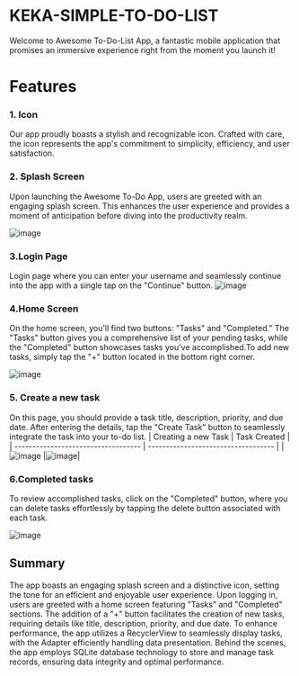 # KEKA-SIMPLE-TO-DO-LIST
Welcome to Awesome To-Do-List App, a fantastic mobile application that promises an immersive experience right from the moment you launch it! 
# Features
### 1. Icon
Our app proudly boasts a stylish and recognizable icon. Crafted with care, the icon represents the app's commitment to simplicity, efficiency, and user satisfaction.
### 2. Splash Screen
Upon launching the Awesome To-Do App, users are greeted with an engaging splash screen. This enhances the user experience and provides a moment of anticipation before diving into the productivity realm.

![image](https://github.com/sravs1407/Keka-To-Do-Application/assets/95563750/c4ff514b-62b2-42d3-bb65-5d779ea32c12)
### 3.Login Page
Login page where you can enter your username and seamlessly continue into the app with a single tap on the "Continue" button. 
![image](https://github.com/sravs1407/Keka-To-Do-Application/assets/95563750/8080d3d0-046e-4d68-b092-d9413f4457ff)

### 4.Home Screen
On the home screen, you'll find two buttons: "Tasks" and "Completed." The "Tasks" button gives you a comprehensive list of your pending tasks, while the "Completed" button showcases tasks you've accomplished.To add new tasks, simply tap the "+" button located in the bottom right corner. 


![image](https://github.com/sravs1407/Keka-To-Do-Application/assets/95563750/cb4d086f-c3c5-4ba8-9945-c8eb6c1821c5)

### 5. Create a new task
On this page, you should provide a task title, description, priority, and due date. After entering the details, tap the "Create Task" button to seamlessly integrate the task into your to-do list.
| Creating a new Task                           | Task Created                       |
| ----------------------------------- | ----------------------------------- |
| ![image](https://github.com/sravs1407/Keka-To-Do-Application/assets/95563750/534f1ab9-1812-465a-a6e8-8adf55593f04) |![image](https://github.com/sravs1407/Keka-To-Do-Application/assets/95563750/a7b900d5-2a81-4f5f-916f-6292a07111d3)|
### 6.Completed tasks
To review accomplished tasks, click on the "Completed" button, where you can delete tasks effortlessly by tapping the delete button associated with each task.

![image](https://github.com/sravs1407/Keka-To-Do-Application/assets/95563750/90b6da24-6e23-42be-b727-20bdb6c64325)

 ## Summary
The app boasts an engaging splash screen and a distinctive icon, setting the tone for an efficient and enjoyable user experience. Upon logging in, users are greeted with a home screen featuring "Tasks" and "Completed" sections. The addition of a "+" button facilitates the creation of new tasks, requiring details like title, description, priority, and due date. To enhance performance, the app utilizes a RecyclerView to seamlessly display tasks, with the Adapter efficiently handling data presentation. Behind the scenes, the app employs SQLite database technology to store and manage task records, ensuring data integrity and optimal performance.

 









